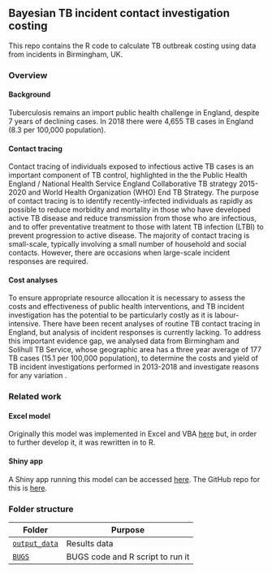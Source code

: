## Bayesian TB incident contact investigation costing

This repo contains the R code to calculate TB outbreak costing using data from incidents in Birmingham, UK.

### Overview
#### Background
Tuberculosis remains an import public health challenge in England, despite 7 years of declining cases.
In 2018 there were 4,655 TB cases in England (8.3 per 100,000 population).

#### Contact tracing
Contact tracing of individuals exposed to infectious active TB cases is an important component of TB control, highlighted in the the Public Health England / National Health Service England Collaborative TB strategy 2015-2020 and World Health Organization (WHO) End TB Strategy.
The purpose of contact tracing is to identify recently-infected individuals as rapidly as possible to reduce morbidity and mortality in those who have developed active TB disease and reduce transmission from those who are infectious, and to offer preventative treatment to those with latent TB infection (LTBI) to prevent progression to active disease.
The majority of contact tracing is small-scale, typically involving a small number of household and social contacts.
However, there are occasions when large-scale incident responses are required.

#### Cost analyses
To ensure appropriate resource allocation it is necessary to assess the costs and effectiveness of public health interventions, and TB incident investigation has the potential to be particularly costly as it is labour-intensive.
There have been recent analyses of routine TB contact tracing in England, but analysis of incident responses is currently lacking.
To address this important evidence gap, we analysed data from Birmingham and Solihull TB Service, whose geographic area has a three year average of 177 TB cases (15.1 per 100,000 population), to determine the costs and yield of TB incident investigations performed in 2013-2018 and investigate reasons for any variation .

### Related work
#### Excel model
Originally this model was implemented in Excel and VBA [here](https://github.com/n8thangreen/tb_incident_contact_tracing_costing) but, in order to further develop it, it was rewritten in to R.

#### Shiny app
A Shiny app running this model can be accessed [here](https://n8thangreen.shinyapps.io/incidentCostingShiny/).
The GitHub repo for this is [here](https://github.com/n8thangreen/incidentCostingShiny).

### Folder structure

Folder | Purpose
---|---
[`output_data`](output_data/) | Results data
[`BUGS`](BUGS/) | BUGS code and R script to run it

